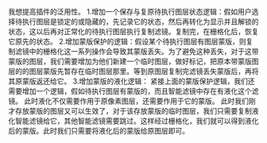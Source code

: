 我想提高插件的泛用性。
1.增加一个保存与复原待执行图层状态逻辑：假如用户选择待执行图层是锁定的或隐藏的，先记录它的状态，然后再转化为显示并且解锁的状态，这以后再对正常化的待执行图层执行复制滤镜。复制完，在栅格化后，恢复它原先的状态。
2.增加蒙版保护的逻辑：假设某个待执行图层有图层蒙版，则复制滤镜中的栅格化这一系列操作会导致其蒙版丢失。为了避免这种丢失，对于这带蒙版的图层，我们需要增加为他们新建一个临时图层，做好标记，把原本带蒙版图层的的图层蒙版先暂存在临时图层那里。等到原图层复制完滤镜丢失蒙版后，再将其原蒙版返还给它。
3.增加蒙版的液化逻辑：
紧接上面的蒙版保护逻辑，我们还需要增加一个逻辑，假如待执行图层有蒙版的，而且智能滤镜中存在有液化这个滤镜。
此时液化不仅需要作用于原像素图层，还需要作用于它的蒙版。
此时我们刚才存放蒙版的图层又可以生效了，对于该存放蒙版的临时图层，我们只需要复制液化智能滤镜给它，其他智能滤镜需要跳过。这样经过栅格化，我们就可以得到液化后的蒙版。此时我们只需要将液化后的蒙版给原图层即可。
